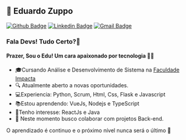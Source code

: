 ## 👨 Eduardo Zuppo
[![Github Badge](https://img.shields.io/badge/-Github-000?style=flat-square&logo=Github&logoColor=white&link=https://github.com/eduardozuppodev)](https://github.com/eduardozuppodev)
[![Linkedin Badge](https://img.shields.io/badge/-LinkedIn-blue?style=flat-square&logo=Linkedin&logoColor=white&link=https://www.linkedin.com/in/eduardo-zuppo-8878731a3/)](https://www.linkedin.com/in/eduardo-zuppo-8878731a3/)
[![Gmail Badge](https://img.shields.io/badge/-Gmail-c14438?style=flat-square&logo=Gmail&logoColor=white&link=mailto:zuppo.edu@gmail.com)](mailto:zuppo.edu@gmail.com)

###  Fala Devs! Tudo Certo?👋

#### Prazer, Sou o Edu! Um cara apaixonado por tecnologia  👨‍💻

-   🎓Cursando Análise e Desenvolvimento de Sistema na  [Faculdade Impacta](https://www.impacta.edu.br/)
-   🔍 Atualmente aberto a novas oportunidades.
-   💻Experiencia: Python, Scrum, Html, Css, Flask e Javascript
-   📚Estou aprendendo: VueJs, Nodejs e TypeScript
-   🎯Tenho interesse: ReactJs e Java
-   📡 Neste momento busco colaborar com projetos Back-end.


O aprendizado é continuo e o próximo nível nunca será o último  🚀
<!--
**eduardozuppodev/eduardozuppodev** is a ✨ _special_ ✨ repository because its `README.md` (this file) appears on your GitHub profile.

Here are some ideas to get you started:

- 🔭 I’m currently working on ...
- 🌱 I’m currently learning ...
- 👯 I’m looking to collaborate on ...
- 🤔 I’m looking for help with ...
- 💬 Ask me about ...
- 📫 How to reach me: ...
- 😄 Pronouns: ...
- ⚡ Fun fact: ...
-->

